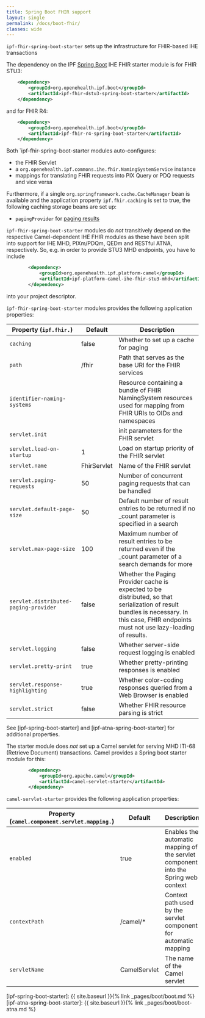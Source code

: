 ```yaml
---
title: Spring Boot FHIR support
layout: single
permalink: /docs/boot-fhir/
classes: wide
---
```


`ipf-fhir-spring-boot-starter` sets up the infrastructure for FHIR-based IHE transactions
 
The dependency on the IPF [Spring Boot] IHE FHIR starter module is for FHIR STU3:

```xml
    <dependency>
        <groupId>org.openehealth.ipf.boot</groupId>
        <artifactId>ipf-fhir-dstu3-spring-boot-starter</artifactId>
    </dependency>
```

and for FHIR R4:

```xml
    <dependency>
        <groupId>org.openehealth.ipf.boot</groupId>
        <artifactId>ipf-fhir-r4-spring-boot-starter</artifactId>
    </dependency>
```


Both `ipf-fhir-spring-boot-starter modules auto-configures:
 
* the FHIR Servlet
* a `org.openehealth.ipf.commons.ihe.fhir.NamingSystemService` instance
* mappings for translating FHIR requests into PIX Query or PDQ requests and vice versa

Furthermore, if a single `org.springframework.cache.CacheManager` bean is available and the application
property `ipf.fhir.caching` is set to true, the following caching storage beans are set up:

* `pagingProvider` for [paging results](http://hapifhir.io/doc_rest_server.html#Paging_Providers)

`ipf-fhir-spring-boot-starter` modules do *not*  transitively depend on the respective Camel-dependent IHE FHIR
modules as these have been split into support for IHE MHD, PIXm/PDQm, QEDm and RESTful ATNA, respectively. 
So, e.g. in order to provide STU3 MHD endpoints, you have to include

```xml
        <dependency>
            <groupId>org.openehealth.ipf.platform-camel</groupId>
            <artifactId>ipf-platform-camel-ihe-fhir-stu3-mhd</artifactId>
        </dependency>
```

into your project descriptor.

`ipf-fhir-spring-boot-starter` modules provides the following application properties:

| Property (`ipf.fhir.`)                | Default         | Description                                        |
|---------------------------------------|-----------------|----------------------------------------------------|
| `caching`                             | false           | Whether to set up a cache for paging |
| `path`                                | /fhir           | Path that serves as the base URI for the FHIR services |
| `identifier-naming-systems`           |                 | Resource containing a bundle of FHIR NamingSystem resources used for mapping from FHIR URIs to OIDs and namespaces |
| `servlet.init`                        |                 | init parameters for the FHIR servlet |
| `servlet.load-on-startup`             | 1               | Load on startup priority of the FHIR servlet |
| `servlet.name`                        | FhirServlet     | Name of the FHIR servlet |
| `servlet.paging-requests`             | 50              | Number of concurrent paging requests that can be handled |
| `servlet.default-page-size`           | 50              | Default number of result entries to be returned if no _count parameter is specified in a search |
| `servlet.max-page-size`               | 100             | Maximum number of result entries to be returned even if the _count parameter of a search demands for more |
| `servlet.distributed-paging-provider` | false  | Whether the Paging Provider cache is expected to be distributed, so that serialization of result bundles is necessary. In this case, FHIR endpoints must not use lazy-loading of results. |
| `servlet.logging`                     | false           | Whether server-side request logging is enabled |
| `servlet.pretty-print`                | true            | Whether pretty-printing responses is enabled |
| `servlet.response-highlighting`       | true            | Whether color-coding responses queried from a Web Browser is enabled |
| `servlet.strict`                      | false           | Whether FHIR resource parsing is strict |


See [ipf-spring-boot-starter] and [ipf-atna-spring-boot-starter] for additional properties.

The starter module does *not* set up a Camel servlet for serving MHD ITI-68 (Retrieve Document) transactions.
Camel provides a Spring boot starter module for this:

```xml
        <dependency>
            <groupId>org.apache.camel</groupId>
            <artifactId>camel-servlet-starter</artifactId>
        </dependency>
```

`camel-servlet-starter` provides the following application properties:

| Property (`camel.component.servlet.mapping.`) | Default                | Description                                        |
|-----------------------------------------------|------------------------|----------------------------------------------------|
| `enabled`                                     | true                   | Enables the automatic mapping of the servlet component into the Spring web context |
| `contextPath`                                 | /camel/*               | Context path used by the servlet component for automatic mapping |
| `servletName`                                 | CamelServlet           | The name of the Camel servlet |


[Spring Boot]: https://projects.spring.io/spring-boot/
[ipf-spring-boot-starter]: {{ site.baseurl }}{% link _pages/boot/boot.md %}
[ipf-atna-spring-boot-starter]: {{ site.baseurl }}{% link _pages/boot/boot-atna.md %}